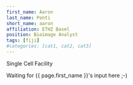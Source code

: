 ```yaml
---
first_name: Aaron
last_name: Ponti
short_name: aaron
affiliation: ETHZ Basel
position: Bioimage Analyst
tags: [fiji]
#categories: [cat1, cat2, cat3]
---
```

Single Cell Facility

Waiting for {{ page.first_name }}'s input here ;-)
